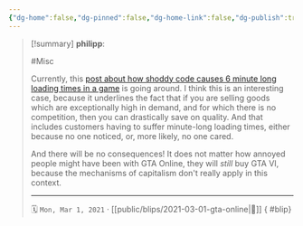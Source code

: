 ```yaml
---
{"dg-home":false,"dg-pinned":false,"dg-home-link":false,"dg-publish":true,"type":"blip","created-date":"2021-03-01T00:00:00","disabled rules":["yaml-title","yaml-title-alias","file-name-heading"],"title":"philipp @ 2021-03-01","dg-permalink":"2021/03/01/gta-online/","updated-date":"2025-04-30T22:27:37","dg-path":"blips/2021-03-01-gta-online.md","permalink":"/2021/03/01/gta-online/","dgPassFrontmatter":true,"created":"2021-03-01T00:00:00","updated":"2025-04-30T22:27:37"}
---
```


> [!summary] **philipp**:
>
> #Misc
>
> Currently, this [post about how shoddy code causes 6 minute long loading times in a game](https://nee.lv/2021/02/28/How-I-cut-GTA-Online-loading-times-by-70/index.html) is going around. I think this is an interesting case, because it underlines the fact that if you are selling goods which are exceptionally high in demand, and for which there is no competition, then you can drastically save on quality. And that includes customers having to suffer minute-long loading times, either because no one noticed, or, more likely, no one cared.
>
> And there will be no consequences! It does not matter how annoyed people might have been with GTA Online, they will _still_ buy GTA VI, because the mechanisms of capitalism don't really apply in this context.
> - - -
>
> 🗓️ `Mon, Mar 1, 2021` · [[public/blips/2021-03-01-gta-online\|🔗]]
{ #blip}

